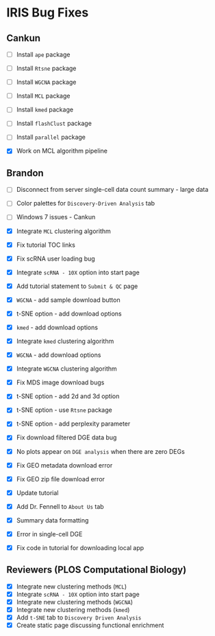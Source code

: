 # IRIS Bug Fixes

## Cankun
-   [ ] Install `ape` package
-   [ ] Install `Rtsne` package
-   [ ] Install `WGCNA` package
-   [ ] Install `MCL` package
-   [ ] Install `kmed` package
-   [ ] Install `flashClust` package
-   [ ] Install `parallel` package
-   [x] Work on MCL algorithm pipeline


## Brandon
-   [ ] Disconnect from server single-cell data count summary - large data
-   [ ] Color palettes for `Discovery-Driven Analysis` tab
-   [ ] Windows 7 issues - Cankun
-   [x] Integrate `MCL` clustering algorithm
-   [x] Fix tutorial TOC links
-   [x] Fix scRNA user loading bug 
-   [x] Integrate `scRNA - 10X` option into start page
-   [x] Add tutorial statement to `Submit & QC` page
-   [x] `WGCNA` - add sample download button
-   [x] t-SNE option - add download options
-   [x] `kmed` - add download options
-   [x] Integrate `kmed` clustering algorithm
-   [x] `WGCNA` - add download options
-   [x] Integrate `WGCNA` clustering algorithm
-   [x] Fix MDS image download bugs
-   [x] t-SNE option - add 2d and 3d option
-   [x] t-SNE option - use `Rtsne` package
-   [x] t-SNE option - add perplexity parameter
-   [x] Fix download filtered DGE data bug
-   [x] No plots appear on `DGE analysis` when there are zero DEGs
-   [x] Fix GEO metadata download error
-   [x] Fix GEO zip file download error
-   [x] Update tutorial
-   [x] Add Dr. Fennell to `About Us` tab
-   [x] Summary data formatting
-   [x] Error in single-cell DGE
-   [x] Fix code in tutorial for downloading local app


## Reviewers (PLOS Computational Biology)
-   [x] Integrate new clustering methods (`MCL`)
-   [x] Integrate `scRNA - 10X` option into start page
-   [x] Integrate new clustering methods (`WGCNA`)
-   [x] Integrate new clustering methods (`kmed`)
-   [x] Add `t-SNE` tab to `Discovery Driven Analysis`
-   [x] Create static page discussing functional enrichment
